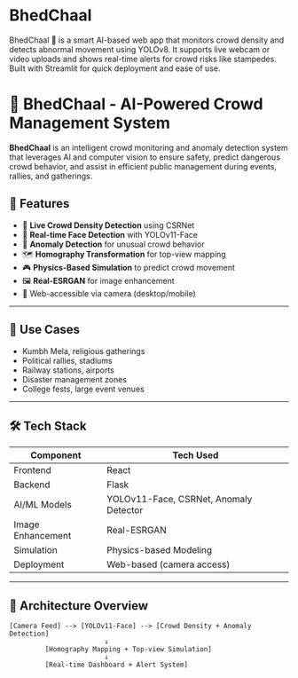 # BhedChaal
BhedChaal 🐑 is a smart AI-based web app that monitors crowd density and detects abnormal movement using YOLOv8. It supports live webcam or video uploads and shows real-time alerts for crowd risks like stampedes. Built with Streamlit for quick deployment and ease of use.
# 🐑 BhedChaal - AI-Powered Crowd Management System

**BhedChaal** is an intelligent crowd monitoring and anomaly detection system that leverages AI and computer vision to ensure safety, predict dangerous crowd behavior, and assist in efficient public management during events, rallies, and gatherings.

## 🚀 Features

- 🎥 **Live Crowd Density Detection** using CSRNet
- 👥 **Real-time Face Detection** with YOLOv11-Face
- 🧠 **Anomaly Detection** for unusual crowd behavior
- 🗺️ **Homography Transformation** for top-view mapping
- 🎮 **Physics-Based Simulation** to predict crowd movement
- 🖼️ **Real-ESRGAN** for image enhancement
- 📲 Web-accessible via camera (desktop/mobile)

---

## 📌 Use Cases

- Kumbh Mela, religious gatherings
- Political rallies, stadiums
- Railway stations, airports
- Disaster management zones
- College fests, large event venues

---

## 🛠️ Tech Stack

| Component              | Tech Used           |
|------------------------|---------------------|
| Frontend               | React               |
| Backend                | Flask               |
| AI/ML Models           | YOLOv11-Face, CSRNet, Anomaly Detector |
| Image Enhancement      | Real-ESRGAN         |
| Simulation             | Physics-based Modeling |
| Deployment             | Web-based (camera access) |

---

## 🧠 Architecture Overview

```plaintext
[Camera Feed] --> [YOLOv11-Face] --> [Crowd Density + Anomaly Detection]
                        ↓
         [Homography Mapping + Top-view Simulation]
                        ↓
         [Real-time Dashboard + Alert System]
